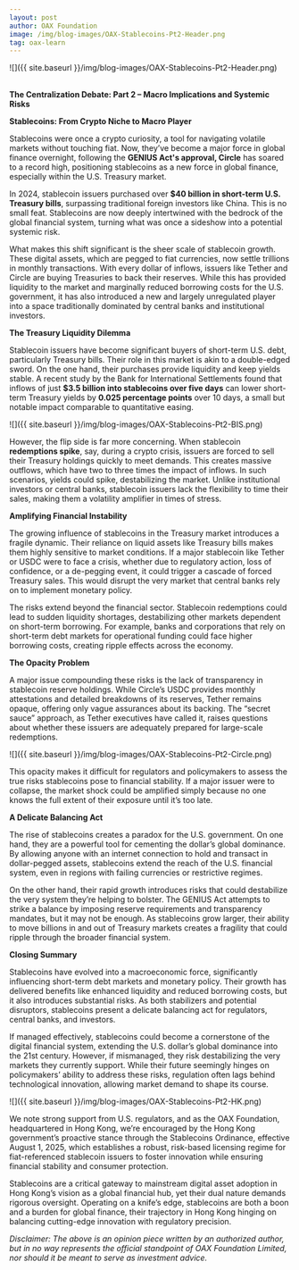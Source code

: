```yaml
---
layout: post
author: OAX Foundation
image: /img/blog-images/OAX-Stablecoins-Pt2-Header.png
tag: oax-learn
---
```


![]({{ site.baseurl }}/img/blog-images/OAX-Stablecoins-Pt2-Header.png)

<br><b>The Centralization Debate: Part 2 – Macro Implications and Systemic Risks</b>

<b>Stablecoins: From Crypto Niche to Macro Player</b>

Stablecoins were once a crypto curiosity, a tool for navigating volatile markets without touching fiat. Now, they’ve become a major force in global finance overnight, following the <b>GENIUS Act's approval, Circle</b> has soared to a record high, positioning stablecoins as a new force in global finance, especially within the U.S. Treasury market.

In 2024, stablecoin issuers purchased over <b>$40 billion in short-term U.S. Treasury bills</b>, surpassing traditional foreign investors like China. This is no small feat. Stablecoins are now deeply intertwined with the bedrock of the global financial system, turning what was once a sideshow into a potential systemic risk.

What makes this shift significant is the sheer scale of stablecoin growth. These digital assets, which are pegged to fiat currencies, now settle trillions in monthly transactions. With every dollar of inflows, issuers like Tether and Circle are buying Treasuries to back their reserves. While this has provided liquidity to the market and marginally reduced borrowing costs for the U.S. government, it has also introduced a new and largely unregulated player into a space traditionally dominated by central banks and institutional investors.

<b>The Treasury Liquidity Dilemma</b>

Stablecoin issuers have become significant buyers of short-term U.S. debt, particularly Treasury bills. Their role in this market is akin to a double-edged sword. On the one hand, their purchases provide liquidity and keep yields stable. A recent study by the Bank for International Settlements found that inflows of just <b>$3.5 billion into stablecoins over five days</b> can lower short-term Treasury yields by <b>0.025 percentage points</b> over 10 days, a small but notable impact comparable to quantitative easing.

![]({{ site.baseurl }}/img/blog-images/OAX-Stablecoins-Pt2-BIS.png)

However, the flip side is far more concerning. When stablecoin <b>redemptions spike</b>, say, during a crypto crisis, issuers are forced to sell their Treasury holdings quickly to meet demands. This creates massive outflows, which have two to three times the impact of inflows. In such scenarios, yields could spike, destabilizing the market. Unlike institutional investors or central banks, stablecoin issuers lack the flexibility to time their sales, making them a volatility amplifier in times of stress.

<b>Amplifying Financial Instability</b>

The growing influence of stablecoins in the Treasury market introduces a fragile dynamic. Their reliance on liquid assets like Treasury bills makes them highly sensitive to market conditions. If a major stablecoin like Tether or USDC were to face a crisis, whether due to regulatory action, loss of confidence, or a de-pegging event, it could trigger a cascade of forced Treasury sales. This would disrupt the very market that central banks rely on to implement monetary policy.

The risks extend beyond the financial sector. Stablecoin redemptions could lead to sudden liquidity shortages, destabilizing other markets dependent on short-term borrowing. For example, banks and corporations that rely on short-term debt markets for operational funding could face higher borrowing costs, creating ripple effects across the economy.

<b>The Opacity Problem</b>

A major issue compounding these risks is the lack of transparency in stablecoin reserve holdings. While Circle’s USDC provides monthly attestations and detailed breakdowns of its reserves, Tether remains opaque, offering only vague assurances about its backing. The “secret sauce” approach, as Tether executives have called it, raises questions about whether these issuers are adequately prepared for large-scale redemptions.

![]({{ site.baseurl }}/img/blog-images/OAX-Stablecoins-Pt2-Circle.png)

This opacity makes it difficult for regulators and policymakers to assess the true risks stablecoins pose to financial stability. If a major issuer were to collapse, the market shock could be amplified simply because no one knows the full extent of their exposure until it’s too late.

<b>A Delicate Balancing Act</b>

The rise of stablecoins creates a paradox for the U.S. government. On one hand, they are a powerful tool for cementing the dollar’s global dominance. By allowing anyone with an internet connection to hold and transact in dollar-pegged assets, stablecoins extend the reach of the U.S. financial system, even in regions with failing currencies or restrictive regimes.

On the other hand, their rapid growth introduces risks that could destabilize the very system they’re helping to bolster. The GENIUS Act attempts to strike a balance by imposing reserve requirements and transparency mandates, but it may not be enough. As stablecoins grow larger, their ability to move billions in and out of Treasury markets creates a fragility that could ripple through the broader financial system.

<b>Closing Summary</b>

Stablecoins have evolved into a macroeconomic force, significantly influencing short-term debt markets and monetary policy. Their growth has delivered benefits like enhanced liquidity and reduced borrowing costs, but it also introduces substantial risks. As both stabilizers and potential disruptors, stablecoins present a delicate balancing act for regulators, central banks, and investors.

If managed effectively, stablecoins could become a cornerstone of the digital financial system, extending the U.S. dollar’s global dominance into the 21st century. However, if mismanaged, they risk destabilizing the very markets they currently support. While their future seemingly hinges on policymakers’ ability to address these risks, regulation often lags behind technological innovation, allowing market demand to shape its course.

![]({{ site.baseurl }}/img/blog-images/OAX-Stablecoins-Pt2-HK.png)

We note strong support from U.S. regulators, and as the OAX Foundation, headquartered in Hong Kong, we’re encouraged by the Hong Kong government’s proactive stance through the Stablecoins Ordinance, effective August 1, 2025, which establishes a robust, risk-based licensing regime for fiat-referenced stablecoin issuers to foster innovation while ensuring financial stability and consumer protection. 

Stablecoins are a critical gateway to mainstream digital asset adoption in Hong Kong’s vision as a global financial hub, yet their dual nature demands rigorous oversight. Operating on a knife’s edge, stablecoins are both a boon and a burden for global finance, their trajectory in Hong Kong hinging on balancing cutting-edge innovation with regulatory precision.

<i>Disclaimer: The above is an opinion piece written by an authorized author, but in no way represents the official standpoint of OAX Foundation Limited, nor should it be meant to serve as investment advice.</i>